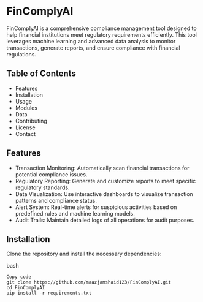 # FinComplyAI
FinComplyAI is a comprehensive compliance management tool designed to help financial institutions meet regulatory requirements efficiently. This tool leverages machine learning and advanced data analysis to monitor transactions, generate reports, and ensure compliance with financial regulations.

## Table of Contents
- Features
- Installation
- Usage
- Modules
- Data
- Contributing
- License
- Contact

## Features
- Transaction Monitoring: Automatically scan financial transactions for potential compliance issues.
- Regulatory Reporting: Generate and customize reports to meet specific regulatory standards.
- Data Visualization: Use interactive dashboards to visualize transaction patterns and compliance status.
- Alert System: Real-time alerts for suspicious activities based on predefined rules and machine learning models.
- Audit Trails: Maintain detailed logs of all operations for audit purposes.

## Installation
Clone the repository and install the necessary dependencies:

bash
```
Copy code
git clone https://github.com/maazjamshaid123/FinComplyAI.git
cd FinComplyAI
pip install -r requirements.txt
```

